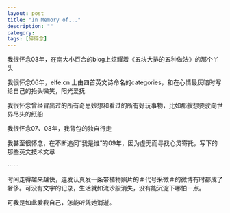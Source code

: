 ```yaml
---
layout: post
title: "In Memory of..."
description: ""
category: 
tags: [碎碎念]
---
```


我很怀念03年，在南大小百合的blog上炫耀着《五块大排的五种做法》的那个丫头

我很怀念06年，elfe.cn 上由四首英文诗命名的categories，和在心情最灰暗时写给自己的抬头微笑，阳光爱抚

我很怀念曾经冒出过的所有奇思妙想和看过的所有好玩事物，比如那艘想要驶向世界尽头的纸船

我很怀念07、08年，我背包的独自行走

我甚至很怀念，在不断追问“我是谁”的09年，因为虚无而寻找心灵寄托，写下的那些英文技术文章

⋯⋯

时间走得越来越快，连发认真发一条带植物照片的＃代号采微＃的微博有时都成了奢侈。可没有文字的记录，生活就如流沙般消失，没有能沉淀下哪怕一点。

可我是如此爱我自己，怎能听凭她消逝。

